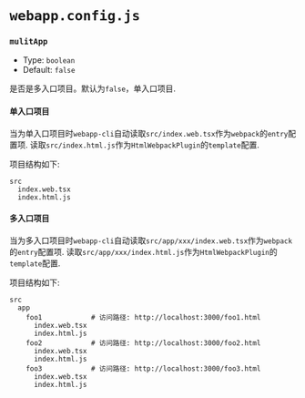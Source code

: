 # `webapp.config.js`

### `mulitApp`

* Type: `boolean`
* Default: `false`

是否是多入口项目。默认为`false`，单入口项目.

#### 单入口项目

当为单入口项目时`webapp-cli`自动读取`src/index.web.tsx`作为`webpack`的`entry`配置项.
读取`src/index.html.js`作为`HtmlWebpackPlugin`的`template`配置.

项目结构如下:
```
src
  index.web.tsx
  index.html.js
```

#### 多入口项目

当为多入口项目时`webapp-cli`自动读取`src/app/xxx/index.web.tsx`作为`webpack`的`entry`配置项.
读取`src/app/xxx/index.html.js`作为`HtmlWebpackPlugin`的`template`配置.

项目结构如下:
```
src
  app
    foo1            # 访问路径: http://localhost:3000/foo1.html
      index.web.tsx
      index.html.js
    foo2            # 访问路径: http://localhost:3000/foo2.html
      index.web.tsx
      index.html.js
    foo3            # 访问路径: http://localhost:3000/foo3.html
      index.web.tsx
      index.html.js

```
